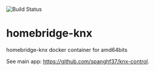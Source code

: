![Build Status](https://travis-ci.org/spanghf37/homebridge-knx.svg?branch=master)

# homebridge-knx
homebridge-knx docker container for amd64bits

See main app: https://github.com/spanghf37/knx-control.
